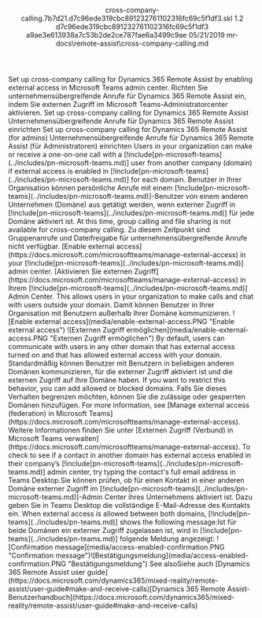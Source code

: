 <?xml version="1.0" encoding="UTF-8"?>
<xliff xmlns:logoport="urn:logoport:xliffeditor:xliff-extras:1.0" xmlns:tilt="urn:logoport:xliffeditor:tilt-non-translatables:1.0" xmlns:xsi="http://www.w3.org/2001/XMLSchema-instance" xmlns="urn:oasis:names:tc:xliff:document:1.2" xmlns:xliffext="urn:microsoft:content:schema:xliffextensions" version="1.2" xsi:schemaLocation="urn:oasis:names:tc:xliff:document:1.2 xliff-core-1.2-transitional.xsd">
  <file datatype="xml" source-language="en-US" original="cross-company-calling.md" target-language="de-DE">
    <header>
      <tool tool-company="Microsoft" tool-version="1.0-7889195" tool-name="mdxliff" tool-id="mdxliff"/>
      <xliffext:skl_file_name>cross-company-calling.7b7d21.d7c96ede319cbc891232761102316fc69c5f1df3.skl</xliffext:skl_file_name>
      <xliffext:version>1.2</xliffext:version>
      <xliffext:ms.openlocfilehash>d7c96ede319cbc891232761102316fc69c5f1df3</xliffext:ms.openlocfilehash>
      <xliffext:ms.sourcegitcommit>a9ae3e613938a7c53b2de2ce787fae6a3499c9ae</xliffext:ms.sourcegitcommit>
      <xliffext:ms.lasthandoff>05/21/2019</xliffext:ms.lasthandoff>
      <xliffext:ms.openlocfilepath>mr-docs\remote-assist\cross-company-calling.md</xliffext:ms.openlocfilepath>
    </header>
    <body>
      <group extype="content" id="content">
        <trans-unit xml:space="preserve" translate="yes" id="101" restype="x-metadata">
          <source>Set up cross-company calling for Dynamics 365 Remote Assist by enabling external access in Microsoft Teams admin center.</source>
        <target logoport:matchpercent="101" state="translated" state-qualifier="leveraged-tm">Richten Sie unternehmensübergreifende Anrufe für Dynamics 365 Remote Assist ein, indem Sie externen Zugriff im Microsoft Teams-Administratorcenter aktivieren.</target></trans-unit>
        <trans-unit xml:space="preserve" translate="yes" id="102" restype="x-metadata">
          <source>Set up cross-company calling for Dynamics 365 Remote Assist</source>
        <target logoport:matchpercent="101" state="translated" state-qualifier="leveraged-tm">Unternehmensübergreifende Anrufe für Dynamics 365 Remote Assist einrichten</target></trans-unit>
        <trans-unit xml:space="preserve" translate="yes" id="103">
          <source>Set up cross-company calling for Dynamics 365 Remote Assist (for admins)</source>
        <target logoport:matchpercent="101" state="translated" state-qualifier="leveraged-tm">Unternehmensübergreifende Anrufe für Dynamics 365 Remote Assist (für Administratoren) einrichten</target></trans-unit>
        <trans-unit xml:space="preserve" translate="yes" id="104">
          <source>Users in your organization can make or receive a one-on-one call with a <ph id="ph1">[!include[pn-microsoft-teams](../includes/pn-microsoft-teams.md)]</ph> user from another company (domain) if external access is enabled in <ph id="ph2">[!include[pn-microsoft-teams](../includes/pn-microsoft-teams.md)]</ph> for each domain.</source>
        <target logoport:matchpercent="101" state="translated" state-qualifier="leveraged-tm">Benutzer in Ihrer Organisation können persönliche Anrufe mit einem <ph id="ph1">[!include[pn-microsoft-teams](../includes/pn-microsoft-teams.md)]</ph>-Benutzer von einem anderen Unternehmen (Domäne) aus getätigt werden, wenn externer Zugriff in <ph id="ph2">[!include[pn-microsoft-teams](../includes/pn-microsoft-teams.md)]</ph> für jede Domäne aktiviert ist.</target></trans-unit>
        <trans-unit xml:space="preserve" translate="yes" id="105">
          <source>At this time, group calling and file sharing is not available for cross-company calling.</source>
        <target logoport:matchpercent="101" state="translated" state-qualifier="leveraged-tm">Zu diesem Zeitpunkt sind Gruppenanrufe und Dateifreigabe für unternehmensübergreifende Anrufe nicht verfügbar.</target></trans-unit>
        <trans-unit xml:space="preserve" translate="yes" id="106">
          <source><bpt id="p1">[</bpt>Enable external access<ept id="p1">](https://docs.microsoft.com/microsoftteams/manage-external-access)</ept> in your <ph id="ph1">[!include[pn-microsoft-teams](../includes/pn-microsoft-teams.md)]</ph> admin center.</source>
        <target logoport:matchpercent="101" state="translated" state-qualifier="leveraged-tm"><bpt id="p1">[</bpt>Aktivieren Sie externen Zugriff<ept id="p1">](https://docs.microsoft.com/microsoftteams/manage-external-access)</ept> in Ihrem <ph id="ph1">[!include[pn-microsoft-teams](../includes/pn-microsoft-teams.md)]</ph> Admin Center.</target></trans-unit>
        <trans-unit xml:space="preserve" translate="yes" id="107">
          <source>This allows users in your organization to make calls and chat with users outside your domain.</source>
        <target logoport:matchpercent="101" state="translated" state-qualifier="leveraged-tm">Damit können Benutzer in Ihrer Organisation mit Benutzern außerhalb Ihrer Domäne kommunizieren.</target></trans-unit>
        <trans-unit xml:space="preserve" translate="yes" id="108">
          <source><bpt id="p1">![</bpt>Enable external access<ept id="p1">]</ept><bpt id="p2">(media/enable-external-access.PNG "</bpt>Enable external access<ept id="p2">")</ept></source>
        <target logoport:matchpercent="101" state="translated" state-qualifier="leveraged-tm"><bpt id="p1">![</bpt>Externen Zugriff ermöglichen<ept id="p1">]</ept><bpt id="p2">(media/enable-external-access.PNG "</bpt>Externen Zugriff ermöglichen<ept id="p2">")</ept></target></trans-unit>
        <trans-unit xml:space="preserve" translate="yes" id="109">
          <source>By default, users can communicate with users in any other domain that has external access turned on and that has allowed external access with your domain.</source>
        <target logoport:matchpercent="101" state="translated" state-qualifier="leveraged-tm">Standardmäßig können Benutzer mit Benutzern in beliebigen anderen Domänen kommunizieren, für die externer Zugriff aktiviert ist und die externen Zugriff auf Ihre Domäne haben.</target></trans-unit>
        <trans-unit xml:space="preserve" translate="yes" id="110">
          <source>If you want to restrict this behavior, you can add allowed or blocked domains.</source>
        <target logoport:matchpercent="101" state="translated" state-qualifier="leveraged-tm">Falls Sie dieses Verhalten begrenzen möchten, können Sie die zulässige oder gesperrten Domänen hinzufügen.</target></trans-unit>
        <trans-unit xml:space="preserve" translate="yes" id="111">
          <source>For more information, see <bpt id="p1">[</bpt>Manage external access (federation) in Microsoft Teams<ept id="p1">](https://docs.microsoft.com/microsoftteams/manage-external-access)</ept>.</source>
        <target logoport:matchpercent="101" state="translated" state-qualifier="leveraged-tm">Weitere Informationen finden Sie unter <bpt id="p1">[</bpt>Externen Zugriff (Verbund) in Microsoft Teams verwalten<ept id="p1">](https://docs.microsoft.com/microsoftteams/manage-external-access)</ept>.</target></trans-unit>
        <trans-unit xml:space="preserve" translate="yes" id="112">
          <source>To check to see if a contact in another domain has external access enabled in their company’s <ph id="ph1">[!include[pn-microsoft-teams](../includes/pn-microsoft-teams.md)]</ph> admin center, try typing the contact's full email address in Teams Desktop.</source><target logoport:matchpercent="100" state="translated" state-qualifier="exact-match">Sie können prüfen, ob für einen Kontakt in einer anderen Domäne externer Zugriff im <ph id="ph1">[!include[pn-microsoft-teams](../includes/pn-microsoft-teams.md)]</ph>-Admin Center ihres Unternehmens aktiviert ist. Dazu geben Sie in Teams Desktop die vollständige E-Mail-Adresse des Kontakts ein.</target>
        </trans-unit>
        <trans-unit xml:space="preserve" translate="yes" id="113">
          <source>When external access is allowed between both domains, <ph id="ph1">[!include[pn-teams](../includes/pn-teams.md)]</ph> shows the following message:</source><target logoport:matchpercent="91" state="translated" state-qualifier="fuzzy-match">Ist für beide Domänen ein externer Zugriff zugelassen ist, wird in <ph id="ph1">[!include[pn-teams](../includes/pn-teams.md)]</ph> folgende Meldung angezeigt:</target>
        </trans-unit>
        <trans-unit xml:space="preserve" translate="yes" id="114">
          <source><bpt id="p1">![</bpt>Confirmation message<ept id="p1">]</ept><bpt id="p2">(media/access-enabled-confirmation.PNG "</bpt>Confirmation message<ept id="p2">")</ept></source><target logoport:matchpercent="100" state="translated" state-qualifier="exact-match"><bpt id="p1">![</bpt>Bestätigungsmeldung<ept id="p1">]</ept><bpt id="p2">(media/access-enabled-confirmation.PNG "</bpt>Bestätigungsmeldung<ept id="p2">")</ept></target>
        </trans-unit>
        <trans-unit xml:space="preserve" translate="yes" id="115">
          <source>See also</source><target logoport:matchpercent="100" state="translated" state-qualifier="exact-match">Siehe auch</target>
        </trans-unit>
        <trans-unit xml:space="preserve" translate="yes" id="116">
          <source><bpt id="p1">[</bpt>Dynamics 365 Remote Assist user guide<ept id="p1">](https://docs.microsoft.com/dynamics365/mixed-reality/remote-assist/user-guide#make-and-receive-calls)</ept></source><target logoport:matchpercent="100" state="translated" state-qualifier="exact-match"><bpt id="p1">[</bpt>Dynamics 365 Remote Assist-Benutzerhandbuch<ept id="p1">](https://docs.microsoft.com/dynamics365/mixed-reality/remote-assist/user-guide#make-and-receive-calls)</ept></target>
        </trans-unit>
      </group>
    </body>
  </file>
</xliff>